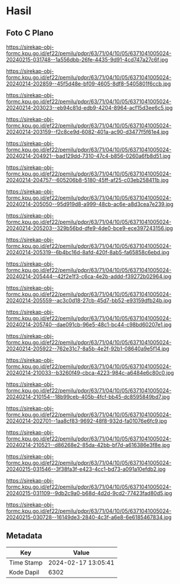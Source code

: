 # Hasil

## Foto C Plano

https://sirekap-obj-formc.kpu.go.id/ef22/pemilu/pdpr/63/71/04/10/05/6371041005024-20240215-031748--1a556dbb-26fe-4435-9d91-4cd747a27c6f.jpg

https://sirekap-obj-formc.kpu.go.id/ef22/pemilu/pdpr/63/71/04/10/05/6371041005024-20240214-202859--45f5d48e-bf09-4605-8df8-5405801f6ccb.jpg

https://sirekap-obj-formc.kpu.go.id/ef22/pemilu/pdpr/63/71/04/10/05/6371041005024-20240214-203023--eb94c81d-edb9-4204-8964-acf15d3ee6c5.jpg

https://sirekap-obj-formc.kpu.go.id/ef22/pemilu/pdpr/63/71/04/10/05/6371041005024-20240214-203159--f2c8ce9d-6082-401a-ac90-d3477f5f61e4.jpg

https://sirekap-obj-formc.kpu.go.id/ef22/pemilu/pdpr/63/71/04/10/05/6371041005024-20240214-204921--bad129dd-7310-47c4-b856-0260a6fb8d51.jpg

https://sirekap-obj-formc.kpu.go.id/ef22/pemilu/pdpr/63/71/04/10/05/6371041005024-20240214-204757--605206b8-5180-45ff-af25-c03eb258411b.jpg

https://sirekap-obj-formc.kpu.go.id/ef22/pemilu/pdpr/63/71/04/10/05/6371041005024-20240214-205050--95d919d8-a999-48cb-ac6e-a8d3cea7e239.jpg

https://sirekap-obj-formc.kpu.go.id/ef22/pemilu/pdpr/63/71/04/10/05/6371041005024-20240214-205203--329b56bd-dfe9-4de0-bce9-ece397243156.jpg

https://sirekap-obj-formc.kpu.go.id/ef22/pemilu/pdpr/63/71/04/10/05/6371041005024-20240214-205319--6b4bc16d-8afd-420f-8ab5-fa65858c6ebd.jpg

https://sirekap-obj-formc.kpu.go.id/ef22/pemilu/pdpr/63/71/04/10/05/6371041005024-20240214-205444--42f2e1f3-c6ca-4e2b-addd-f39272b02964.jpg

https://sirekap-obj-formc.kpu.go.id/ef22/pemilu/pdpr/63/71/04/10/05/6371041005024-20240214-205559--ac3c0d18-27cb-45d7-bb52-e93159dfb24b.jpg

https://sirekap-obj-formc.kpu.go.id/ef22/pemilu/pdpr/63/71/04/10/05/6371041005024-20240214-205740--dae091cb-96e5-48c1-bc44-c98bd60207e1.jpg

https://sirekap-obj-formc.kpu.go.id/ef22/pemilu/pdpr/63/71/04/10/05/6371041005024-20240214-205922--762e31c7-8a5b-4e2f-92b1-08640a9e5f14.jpg

https://sirekap-obj-formc.kpu.go.id/ef22/pemilu/pdpr/63/71/04/10/05/6371041005024-20240214-210033--b3260f49-cbca-4223-984c-a6484e6c80c0.jpg

https://sirekap-obj-formc.kpu.go.id/ef22/pemilu/pdpr/63/71/04/10/05/6371041005024-20240214-210154--18b99ceb-405b-4fcf-bb45-dc8595849bd7.jpg

https://sirekap-obj-formc.kpu.go.id/ef22/pemilu/pdpr/63/71/04/10/05/6371041005024-20240214-202701--1aa8cf83-9692-48f8-932d-fa01076e6fc9.jpg

https://sirekap-obj-formc.kpu.go.id/ef22/pemilu/pdpr/63/71/04/10/05/6371041005024-20240214-210521--d86268e2-85da-42bb-bf7d-a616386e3f8e.jpg

https://sirekap-obj-formc.kpu.go.id/ef22/pemilu/pdpr/63/71/04/10/05/6371041005024-20240215-031546--3f38fa3f-e423-4cc1-bd73-a091a10efdb2.jpg

https://sirekap-obj-formc.kpu.go.id/ef22/pemilu/pdpr/63/71/04/10/05/6371041005024-20240215-031109--9db2c9a0-b68d-4d2d-9cd2-77423fad80d5.jpg

https://sirekap-obj-formc.kpu.go.id/ef22/pemilu/pdpr/63/71/04/10/05/6371041005024-20240215-030728--16149de3-2840-4c3f-a6e8-6e6185467834.jpg


## Metadata

| Key        | Value               |
| ---------- | ------------------- |
| Time Stamp | 2024-02-17 13:05:41 |
| Kode Dapil | 6302                |



